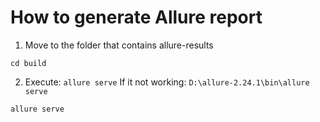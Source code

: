 # How to generate Allure report

1. Move to the folder that contains allure-results
```shell
cd build
```
2. Execute: `allure serve`
If it not working: `D:\allure-2.24.1\bin\allure serve`
```shell
allure serve
```


